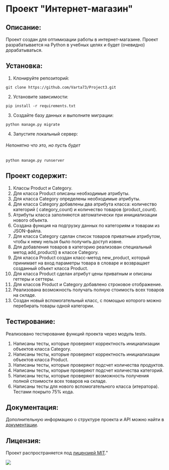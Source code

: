 # Проект "Интернет-магазин"

## Описание:

Проект создан для оптимизации работы в интернет-магазине. Проект разрабатывается на Python в учебных целях и будет (очевидно) дорабатываться.

## Установка:

1. Клонируйте репозиторий:
```
git clone https://github.com/Varta73/Project3.git
```

2. Установите зависимости:
```
pip install -r requirements.txt
```

3. Создайте базу данных и выполните миграции:
```
python manage.py migrate
```

4. Запустите локальный сервер:
###### Непонятно что это, но пусть будет
```
python manage.py runserver
```
## Проект содержит:

1. Классы Product и Category.
2. Для класса Product описаны необходимые атрибуты.
3. Для класса Category определены необходимые атрибуты.
4. Для класса Category добавлены два атрибута класса: количество категорий (
category_count) и количество товаров (product_count).
5. Атрибуты класса заполняются автоматически при инициализации нового объекта.
6. Создана функция на подгрузку данных по категориям и товарам из JSON-файла.
7. Для класса Category сделан список товаров приватным атрибутом, чтобы к нему нельзя было получить доступ извне.
8. Для добавления товаров в категорию реализован специальный метод add_product() в классе Category.
9. Для класса Product создан класс-метод new_product, который принимает на вход параметры товара в словаре и возвращает созданный объект класса 
Product.
10. Для класса Product сделан атрибут цены приватным и описаны геттеры и сеттеры.
11. Для классов Product и Category добавлено строковое отображение.
12. Реализована возможность получать полную стоимость всех товаров на складе.
13. Создан новый вспомогательный класс, с помощью которого можно перебирать товары одной категории.

## Тестирование:
Реализовано тестирование функций проекта через модуль tests.
1. Написаны тесты, которые проверяют корректность инициализации объектов класса Category.
2. Написаны тесты, которые проверяют корректность инициализации объектов класса Product.
3. Написаны тесты, которые проверяют подсчет количества продуктов.
4. Написаны тесты, которые проверяют подсчет количества категорий.
5. Написаны тесты, которые проверяют возможность получения полной стоимости всех товаров на складе.
6. Написаны тесты для нового вспомогательного класса (итератора).
Тестами покрыто 75% кода.

## Документация:

Дополнительную информацию о структуре проекта и API можно найти в [документации](docs/README.md).

## Лицензия:

Проект распространяется под [лицензией MIT](LICENSE)."

![](https://komarev.com/ghpvc/?username=Varta73)